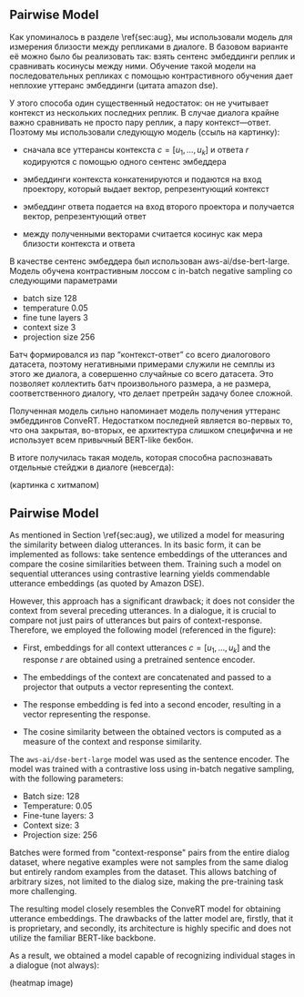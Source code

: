 ## Pairwise Model

Как упоминалось в разделе \ref{sec:aug}, мы использовали модель для измерения близости между репликами в диалоге. В базовом варианте её можно было бы реализовать так: взять сентенс эмбеддинги реплик и сравнивать косинусы между ними. Обучение такой модели на последовательных репликах с помощью контрастивного обучения дает неплохие уттеранс эмбеддинги (цитата amazon dse).

У этого способа один существенный недостаток: он не учитывает контекст из нескольких последних реплик. В случае диалога крайне важно сравнивать не просто пару реплик, а пару контекст—ответ. Поэтому мы использовали следующую модель (ссыль на картинку):

- сначала все уттерансы контекста $c=[u_1,\ldots,u_k]$ и ответа $r$ кодируются с помощью одного сентенс эмбеддера
- эмбеддинги контекста конкатенируются и подаются на вход проектору, который выдает вектор, репрезентующий контекст
- эмбеддинг ответа подается на вход второго проектора и получается вектор, репрезентующий ответ

- между полученными векторами считается косинус как мера близости контекста и ответа

В качестве сентенс эмбеддера был использован aws-ai/dse-bert-large. Модель обучена контрастивным лоссом с in-batch negative sampling со следующими параметрами

- batch size 128
- temperature 0.05
- fine tune layers 3
- context size 3
- projection size 256

Батч формировался из пар “контекст-ответ” со всего диалогового датасета, поэтому негативными примерами служили не семплы из этого же диалога, а совершенно случайные со всего датасета. Это позволяет коллектить батч произвольного размера, а не размера, соответственного диалогу, что делает претрейн задачу более сложной.

Полученная модель сильно напоминает модель получения уттеранс эмбеддингов ConveRT. Недостатком последней является во-первых то, что она закрытая, во-вторых, ее архитектура слишком специфична и не использует всем привычный BERT-like бекбон.

В итоге получилась такая модель, которая способна распознавать отдельные стейджи в диалоге (невсегда):

(картинка с хитмапом)

## Pairwise Model

As mentioned in Section \ref{sec:aug}, we utilized a model for measuring the similarity between dialog utterances. In its basic form, it can be implemented as follows: take sentence embeddings of the utterances and compare the cosine similarities between them. Training such a model on sequential utterances using contrastive learning yields commendable utterance embeddings (as quoted by Amazon DSE).

However, this approach has a significant drawback; it does not consider the context from several preceding utterances. In a dialogue, it is crucial to compare not just pairs of utterances but pairs of context-response. Therefore, we employed the following model (referenced in the figure):

- First, embeddings for all context utterances $c=[u_1,\ldots,u_k]$ and the response $r$ are obtained using a pretrained sentence encoder.
- The embeddings of the context are concatenated and passed to a projector that outputs a vector representing the context.
- The response embedding is fed into a second encoder, resulting in a vector representing the response.

- The cosine similarity between the obtained vectors is computed as a measure of the context and response similarity.

The `aws-ai/dse-bert-large` model was used as the sentence encoder. The model was trained with a contrastive loss using in-batch negative sampling, with the following parameters:

- Batch size: 128
- Temperature: 0.05
- Fine-tune layers: 3
- Context size: 3
- Projection size: 256

Batches were formed from "context-response" pairs from the entire dialog dataset, where negative examples were not samples from the same dialog but entirely random examples from the dataset. This allows batching of arbitrary sizes, not limited to the dialog size, making the pre-training task more challenging.

The resulting model closely resembles the ConveRT model for obtaining utterance embeddings. The drawbacks of the latter model are, firstly, that it is proprietary, and secondly, its architecture is highly specific and does not utilize the familiar BERT-like backbone.

As a result, we obtained a model capable of recognizing individual stages in a dialogue (not always):

(heatmap image)